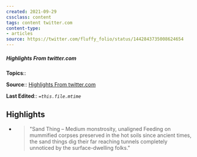 ```yaml
---
created: 2021-09-29
cssclass: content
tags: content twitter.com
content-type: 
- articles
source: https://twitter.com/fluffy_folio/status/1442843735008624654
---
```

##### Highlights From twitter.com

**Topics**:: 

**Source**:: [Highlights From twitter.com](https://twitter.com/fluffy_folio/status/1442843735008624654)

**Last Edited**:: *`=this.file.mtime`*

## Highlights
- > "Sand Thing – Medium monstrosity, unaligned
    Feeding on mummified corpses preserved in the hot soils since ancient times, the sand things dig their far reaching tunnels completely unnoticed by the surface-dwelling folks." 

